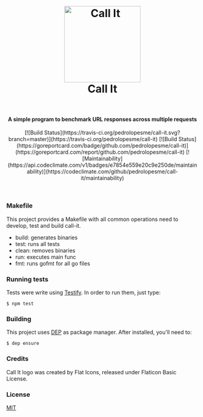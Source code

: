 <h1 align="center">
  <br>
  <img src="call-it.pn" alt="Call It" width="200">
  <br>
  Call It
  <br>
  <br>
</h1>

<h4 align="center">A simple program to benchmark URL responses across multiple requests</h4>

<p align="center">
  [![Build Status](https://travis-ci.org/pedrolopesme/call-it.svg?branch=master)](https://travis-ci.org/pedrolopesme/call-it)
  [![Build Status](https://goreportcard.com/badge/github.com/pedrolopesme/call-it)](https://goreportcard.com/report/github.com/pedrolopesme/call-it)
  [![Maintainability](https://api.codeclimate.com/v1/badges/e7854e559e20c9e250de/maintainability)](https://codeclimate.com/github/pedrolopesme/call-it/maintainability)
</p>
<br>
 

### Makefile

This project provides a Makefile with all common operations need to develop, test and build call-it.

* build: generates binaries
* test: runs all tests
* clean: removes binaries
* run: executes main func
* fmt: runs gofmt for all go files


### Running tests

Tests were write using [Testify](github.com/stretchr/testify/assert). In order to run them, just type:

```shell
$ npm test
```


### Building

This project uses [DEP](https://golang.github.io/dep/docs/installation.html)
as package manager. After installed, you'll need to:

```shell
$ dep ensure
```

### Credits

Call It logo was created by Flat Icons, released under Flaticon Basic License.

### License

[MIT](LICENSE.md)